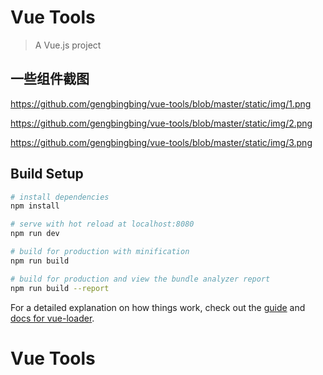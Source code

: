 # Vue Tools

> A Vue.js project
 ## 一些组件截图
https://github.com/gengbingbing/vue-tools/blob/master/static/img/1.png

https://github.com/gengbingbing/vue-tools/blob/master/static/img/2.png

https://github.com/gengbingbing/vue-tools/blob/master/static/img/3.png
## Build Setup

``` bash
# install dependencies
npm install

# serve with hot reload at localhost:8080
npm run dev

# build for production with minification
npm run build

# build for production and view the bundle analyzer report
npm run build --report
```


For a detailed explanation on how things work, check out the [guide](http://vuejs-templates.github.io/webpack/) and [docs for vue-loader](http://vuejs.github.io/vue-loader).
# Vue Tools
